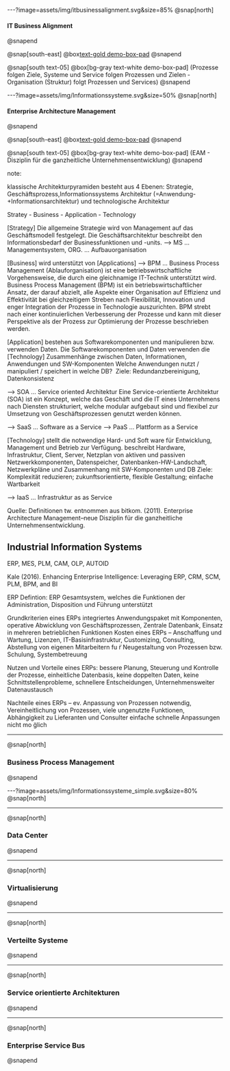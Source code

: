 ---?image=assets/img/itbusinessalignment.svg&size=85%
@snap[north]
#### IT Business Alignment
@snapend

@snap[south-east]
@box[text-gold demo-box-pad](π)
@snapend   

@snap[south text-05] 
@box[bg-gray text-white demo-box-pad] (Prozesse folgen Ziele, Systeme und Service folgen Prozessen und Zielen - Organisation (Struktur) folgt Prozessen und Services)
@snapend


---?image=assets/img/Informationssysteme.svg&size=50%
@snap[north]  
#### Enterprise Architecture Management
@snapend

@snap[south-east]
@box[text-gold demo-box-pad](π)
@snapend   

@snap[south text-05] 
@box[bg-gray text-white demo-box-pad] (EAM - Disziplin für die ganzheitliche Unternehmensentwicklung)
@snapend

note: 

klassische Architekturpyramiden besteht aus 4 Ebenen: Strategie, Geschäftsprozess,Informationssystems Architektur (=Anwendung- +Informationsarchitektur) und technologische Architektur

Stratey - Business - Application - Technology

[Strategy] Die allgemeine Strategie wird von Management auf das Geschäftsmodell festgelegt. Die Geschäftsarchitektur beschreibt den Informationsbedarf der Businessfunktionen und -units. 
--> MS … Managementsystem, ORG. … Aufbauorganisation

[Business] wird unterstützt von [Applications]
--> BPM … Business Process Management (Ablauforganisation)
ist eine betriebswirtschaftliche Vorgehensweise, die durch eine gleichnamige IT-Technik unterstützt wird.
 Business Process Management (BPM) ist ein betriebswirtschaftlicher Ansatz, der darauf abzielt, alle Aspekte einer Organisation auf Effizienz und Effektivität bei gleichzeitigem Streben nach Flexibilität, Innovation und enger Integration der Prozesse in Technologie auszurichten. BPM strebt nach einer kontinuierlichen Verbesserung der Prozesse und kann mit dieser Perspektive als der Prozess zur Optimierung der Prozesse beschrieben werden.

[Application] bestehen aus Softwarekomponenten und manipulieren bzw. verwenden Daten. 
Die Softwarekomponenten und Daten verwenden die [Technology]
Zusammenhänge zwischen Daten,  Informationen, Anwendungen und SW-Komponenten
Welche Anwendungen nutzt / manipuliert / speichert in welche DB?  Ziele: Redundanzbereinigung, Datenkonsistenz


--> SOA … Service oriented Architektur
Eine Service-orientierte Architektur (SOA) ist ein Konzept, welche das Geschäft und die IT eines Unternehmens nach Diensten strukturiert, welche modular aufgebaut sind und flexibel zur Umsetzung von Geschäftsprozessen genutzt werden können. 


--> SaaS … Software as a Service
--> PaaS … Plattform as a Service

[Technology] stellt die notwendige Hard- und Soft ware für Entwicklung, Management und Betrieb zur Verfügung. 
beschreibt Hardware, Infrastruktur, Client, Server, Netzplan von aktiven und passiven Netzwerkkomponenten, Datenspeicher, Datenbanken-HW-Landschaft, Netzwerkpläne und Zusammenhang mit SW-Komponenten und DB 
Ziele: Komplexität reduzieren; zukunftsorientierte, flexible Gestaltung; einfache Wartbarkeit

--> IaaS … Infrastruktur as as Service

Quelle: Definitionen tw. entnommen aus bitkom. (2011). Enterprise Architecture Management–neue Disziplin für die ganzheitliche Unternehmensentwicklung.




## Industrial Information Systems

ERP, MES, PLM, CAM, OLP, AUTOID

Kale (2016). Enhancing Enterprise Intelligence: Leveraging ERP, CRM, SCM, PLM, BPM, and BI

ERP
Defintion: ERP 
Gesamtsystem, welches die Funktionen der Administration, Disposition und Führung unterstützt 

Grundkriterien eines ERPs
integriertes Anwendungspaket mit Komponenten, operative Abwicklung von Geschäftsprozessen, Zentrale Datenbank, Einsatz in mehreren betrieblichen Funktionen 
Kosten eines ERPs – Anschaffung und Wartung, Lizenzen, IT-Basisinfrastruktur, Customizing, Consulting, Abstellung von eigenen Mitarbeitern fu ̈r Neugestaltung von Prozessen bzw. Schulung, Systembetreuung 

Nutzen und Vorteile eines ERPs: bessere Planung, Steuerung und Kontrolle der Prozesse, einheitliche Datenbasis, keine doppelten Daten, keine Schnittstellenprobleme, schnellere Entscheidungen, Unternehmensweiter Datenaustausch 

Nachteile eines ERPs – ev. Anpassung von Prozessen notwendig, Vereinheitlichung von Prozessen, viele ungenutzte Funktionen, Abhängigkeit zu Lieferanten und Consulter einfache schnelle Anpassungen nicht mo ̈glich 



---
@snap[north]  
### Business Process Management
@snapend

---?image=assets/img/Informationssysteme_simple.svg&size=80%
@snap[north]  

---
@snap[north]  
### Data Center
@snapend

---
@snap[north]  
### Virtualisierung
@snapend

---
@snap[north]  
### Verteilte Systeme
@snapend

---
@snap[north]  
### Service orientierte Architekturen
@snapend

--- 
@snap[north]  
### Enterprise Service Bus
@snapend
